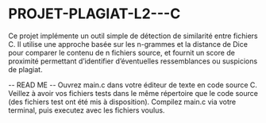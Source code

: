 # PROJET-PLAGIAT-L2---C
Ce projet implémente un outil simple de détection de similarité entre fichiers C. Il utilise une approche basée sur les n-grammes et la distance de Dice pour comparer le contenu de n fichiers source, et fournit un score de proximité permettant d’identifier d’éventuelles ressemblances ou suspicions de plagiat.


 -- READ ME --
 Ouvrez main.c dans votre éditeur de texte en code source C.
 Veillez à avoir vos fichiers tests dans le même répertoire que le code source (des fichiers test ont été mis à disposition). 
 Compilez main.c via votre terminal, puis executez avec les fichiers voulus. 
